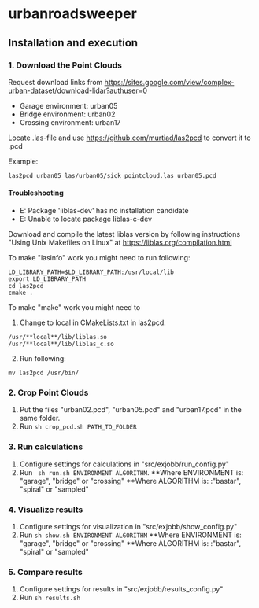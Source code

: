 # urbanroadsweeper

## Installation and execution

### 1. Download the Point Clouds

Request download links from https://sites.google.com/view/complex-urban-dataset/download-lidar?authuser=0

* Garage environment: urban05
* Bridge environment: urban02
* Crossing environment: urban17

Locate .las-file and use https://github.com/murtiad/las2pcd to convert it to .pcd

Example:
```
las2pcd urban05_las/urban05/sick_pointcloud.las urban05.pcd
```

#### Troubleshooting

* E: Package 'liblas-dev' has no installation candidate
* E: Unable to locate package liblas-c-dev

Download and compile the latest liblas version by following instructions "Using Unix Makefiles on Linux" at https://liblas.org/compilation.html

To make "lasinfo" work you might need to run following:
```
LD_LIBRARY_PATH=$LD_LIBRARY_PATH:/usr/local/lib
export LD_LIBRARY_PATH
cd las2pcd
cmake .
```

To make "make" work you might need to 
1. Change to local in CMakeLists.txt in las2pcd:
```
/usr/**local**/lib/liblas.so
/usr/**local**/lib/liblas_c.so
```
2. Run following:
```
mv las2pcd /usr/bin/
```

### 2. Crop Point Clouds
1. Put the files "urban02.pcd", "urban05.pcd" and "urban17.pcd" in the same folder.
2. Run ``` sh crop_pcd.sh PATH_TO_FOLDER ```

### 3. Run calculations
1. Configure settings for calculations in "src/exjobb/run_config.py"
2. Run ``` sh run.sh ENVIRONMENT ALGORITHM```. 
**Where ENVIRONMENT is: "garage", "bridge" or "crossing"
**Where ALGORITHM is: :"bastar", "spiral" or "sampled"

### 4. Visualize results
1. Configure settings for visualization in "src/exjobb/show_config.py"
2. Run ``` sh show.sh ENVIRONMENT ALGORITHM ```
**Where ENVIRONMENT is: "garage", "bridge" or "crossing"
**Where ALGORITHM is: :"bastar", "spiral" or "sampled"

### 5. Compare results
1. Configure settings for results in "src/exjobb/results_config.py"
2. Run ``` sh results.sh ```